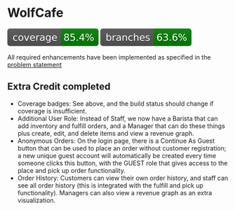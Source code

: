 # WolfCafe

![Coverage](.github/badges/jacoco.svg)
![Branch Coverage](.github/badges/branches.svg)

All required enhancements have been implemented as specified in the [problem statement](https://pages.github.ncsu.edu/engr-csc326-staff/326-course-page/team-project/problem-stmt)

## Extra Credit completed

* Coverage badges: See above, and the build status should change if coverage is insufficient.
* Additional User Role: Instead of Staff, we now have a Barista that can add inventory and fulfill orders, and a Manager that can do these things plus create, edit, and delete items and view a revenue graph.
* Anonymous Orders: On the login page, there is a Continue As Guest button that can be used to place an order without customer registration; a new unique guest account will automatically be created every time someone clicks this button, with the GUEST role that gives access to the place and pick up order functionality.
* Order History: Customers can view their own order history, and staff can see all order history (this is integrated with the fulfill and pick up functionality). Managers can also view a revenue graph as an extra visualization.

